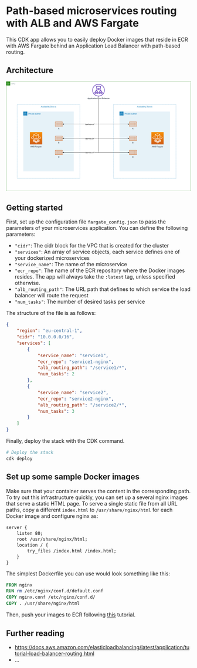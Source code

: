 
# Path-based microservices routing with ALB and AWS Fargate

This CDK app allows you to easily deploy Docker images that reside in ECR with AWS Fargate behind an Application Load Balancer with path-based routing.

## Architecture

![architecture](images/cdk-fargate-architecture.png)

## Getting started

First, set up the configuration file `fargate_config.json` to pass the parameters of your microservices application. You can define the following parameters:

* `"cidr"`: The cidr block for the VPC that is created for the cluster
* `"services"`: An array of service objects, each service defines one of your dockerized microservices
* `"service_name"`: The name of the microservice
* `"ecr_repo"`: The name of the ECR repository where the Docker images resides. The app will always take the `:latest` tag, unless specified otherwise.
* `"alb_routing_path"`: The URL path that defines to which service the load balancer will route the request
* `"num_tasks"`: The number of desired tasks per service


The structure of the file is as follows:
```json
{
    "region": "eu-central-1",
    "cidr": "10.0.0.0/16",
    "services": [
        {
            "service_name": "service1",
            "ecr_repo": "service1-nginx",
            "alb_routing_path": "/service1/*",
            "num_tasks": 2
        },
        {
            "service_name": "service2",
            "ecr_repo": "service2-nginx",
            "alb_routing_path": "/service2/*",
            "num_tasks": 3
        }
    ]
}
```

Finally, deploy the stack with the CDK command.
```bash
# Deploy the stack
cdk deploy
```

## Set up some sample Docker images
Make sure that your container serves the content in the corresponding path. To try out this infrastructure quickly, you can set up a several nginx images that serve a static HTML page. To serve a single static file from all URL paths, copy a different `index.html` to `/usr/share/nginx/html` for each Docker image and configure nginx as:
```nginx
server {
    listen 80;
    root /usr/share/nginx/html;
    location / {
        try_files /index.html /index.html;
    }
}
```

The simplest Dockerfile you can use would look something like this:
```Dockerfile
FROM nginx
RUN rm /etc/nginx/conf.d/default.conf
COPY nginx.conf /etc/nginx/conf.d/
COPY . /usr/share/nginx/html
```

Then, push your images to ECR following [this](https://docs.aws.amazon.com/AmazonECR/latest/userguide/docker-push-ecr-image.html) tutorial.

## Further reading
* https://docs.aws.amazon.com/elasticloadbalancing/latest/application/tutorial-load-balancer-routing.html
* ...

